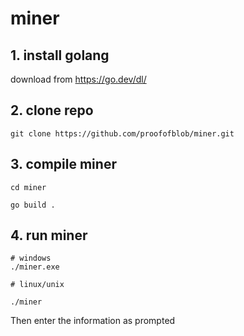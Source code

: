 # miner


## 1. install golang

download from https://go.dev/dl/

## 2. clone repo

```shell
git clone https://github.com/proofofblob/miner.git
```

## 3. compile miner

```shell
cd miner

go build .
```


## 4. run miner

```shell 
# windows
./miner.exe

# linux/unix

./miner
```

Then enter the information as prompted